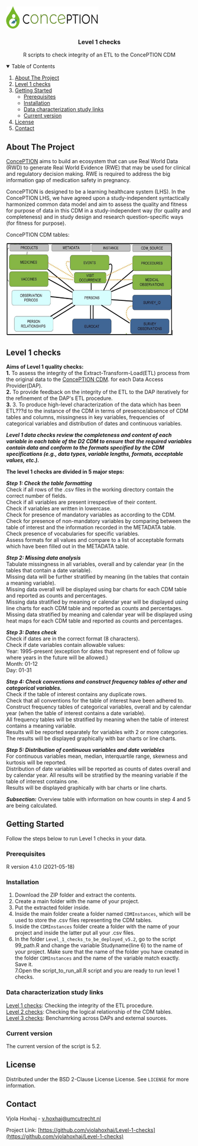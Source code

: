 
<!-- PROJECT LOGO -->
<br />
<p align="left">
  <a href="https://github.com/vjolahoxhaj/Level-1-checks">
    <img src="images/conception_logo.png" alt="Logo" width="250" height="60">
  </a>
  </p>
  
 <h3 align="center">Level 1 checks</h3>
 <p align="center"> R scripts to check integrity of an ETL to the ConcePTION CDM </p>
 
<!-- TABLE OF CONTENTS -->
<details open="open">
  <summary>Table of Contents</summary>
  <ol>
    <li>
      <a href="#about-the-project">About The Project</a>
    </li>
    <li>
      <a href="#level-1-checks">Level 1 checks</a>
    </li>
    <li>
      <a href="#getting-started">Getting Started</a>
      <ul>
        <li><a href="#prerequisites">Prerequisites</a></li>
        <li><a href="#installation">Installation</a></li>
        <li><a href="#Data characterization study links">Data characterization study links</a></li> 
        <li><a href="#installation">Current version</a></li>
      </ul>
    </li>
    <li><a href="#license">License</a></li>
    <li><a href="#contact">Contact</a></li>
  </ol>
</details>

<!-- ABOUT THE PROJECT -->
## About The Project

[ConcePTION](https://www.imi-conception.eu) aims to build an ecosystem that can use Real World Data (RWD) to generate Real World Evidence (RWE) that may be used for clinical and regulatory decision making. RWE is required to address the big information gap of medication safety in pregnancy.   

ConcePTION is designed to be a learning healthcare system (LHS). In the ConcePTION LHS, we have agreed upon a study-independent syntactically harmonized common data model and aim to assess the quality and fitness for purpose of data in this CDM in a study-independent way (for quality and completeness) and in study design and research question-specific ways (for fitness for purpose).

ConcePTION CDM tables:
<p align="left">
  <a href="https://github.com/vjolahoxhaj/Level-1-checks">
    <img src="images/conception_cdm_tables.png" alt="Logo" width="450" height="250">
  </a>
  </p>

<!-- Level 1 checks -->
## Level 1 checks

**Aims of Level 1 quality checks:**      
**1.**	To assess the integrity of the Extract-Transform-Load(ETL) process from the original data to the [ConcePTION CDM](https://docs.google.com/spreadsheets/d/1hc-TBOfEzRBthGP78ZWIa13C0RdhU7bK/edit#gid=413205035). for each Data Access Provider(DAP).           
**2.**	To provide feedback on the integrity of the ETL to the DAP iteratively for the refinement of the DAP's ETL procedure.    
**3.** 3.	To produce high-level characterization of the data which has been ETL???d to the instance of the CDM in terms of presence/absence of CDM tables and columns, missingness in key variables, frequencies of categorical variables and distribution of dates and continuous variables.   


***Level 1 data checks review the completeness and content of each variable in each table of the D2 CDM to ensure that the required variables contain data and conform to the formats specified by the CDM specifications (e.g., data types, variable lengths, formats, acceptable values, etc.).*** 

**The level 1 checks are divided in 5 major steps:**   

***Step 1: Check the table formatting***     
Check if all rows of the .csv files in the working directory contain the correct number of fields.    
Check if all variables are present irrespective of their content.    
Check if variables are written in lowercase.     
Check for presence of mandatory variables as according to the CDM.    
Check for presence of non-mandatory variables by comparing between the table of interest and the information recorded in the METADATA table.    
Check presence of vocabularies for specific variables.    
Assess formats for all values and compare to a list of acceptable formats which have been filled out in the METADATA table.     

***Step 2: Missing data analysis***     
Tabulate missingness in all variables, overall and by calendar year (in the tables that contain a date variable).     
Missing data will be further stratified by meaning (in the tables that contain a meaning variable).    
Missing data overall will be displayed using bar charts for each CDM table and reported as counts and percentages.    
Missing data stratified by meaning or calendar year will be displayed using line charts for each CDM table and reported as counts and percentages.    
Missing data stratified by meaning and calendar year will be displayed using heat maps for each CDM table and reported as counts and percentages.     

***Step 3: Dates check***     
Check if dates are in the correct format (8 characters).      
Check if date variables contain allowable values:    
Year: 1995-present (exception for dates that represent end of follow up where years in the future will be allowed.)    
Month: 01-12    
Day: 01-31    

***Step 4: Check conventions and construct frequency tables of other and categorical variables.***    
Check if the table of interest contains any duplicate rows.    
Check that all conventions for the table of interest have been adhered to.     
Construct frequency tables of categorical variables, overall and by calendar year (when the table of interest contains a date variable).     
All frequency tables will be stratified by meaning when the table of interest contains a meaning variable.     
Results will be reported separately for variables with 2 or more categories.    
The results will be displayed graphically with bar charts or line charts.    

***Step 5: Distribution of continuous variables and date variables***    
For continuous variables mean, median, interquartile range, skewness and kurtosis will be reported.     
Distribution of date variables will be reported as counts of dates overall and by calendar year. All results will be stratified by the meaning variable if the table of interest contains one.    
Results will be displayed graphically with bar charts or line charts.    

***Subsection:***
Overview table with information on how counts in step 4 and 5 are being calculated.    

<!-- GETTING STARTED -->
## Getting Started

Follow the steps below to run Level 1 checks in your data.  

### Prerequisites

R version 4.1.0 (2021-05-18)

### Installation

1. Download the ZIP folder and extract the contents.
2. Create a main folder with the name of your project.  
3. Put the extracted folder inside.
4. Inside the main folder create a folder named `CDMInstances`, which will be used to store the .csv files representing the CDM tables.
5. Inside the `CDMInstances` folder create a folder with the name of your project and inside the latter put all your .csv files.
6. In the folder `Level_1_checks_to_be_deployed_v5.2`, go to the script 99_path.R and change the variable Studyname(line 6) to the name of your project. Make sure that the name of the folder you have created in the folder `CDMInstances` and the name of the variable match exactly. Save it.   
7.Open the script_to_run_all.R script and you are ready to run level 1 checks.

### Data characterization study links   

[Level 1 checks](https://github.com/vjolahoxhaj/Level-1-checks?organization=vjolahoxhaj&organization=vjolahoxhaj): Checking the integrity of the ETL procedure.     
[Level 2 checks](https://github.com/IMI-ConcePTION/Level-2-checks): Checking the logical relationship of the CDM tables.    
[Level 3 checks](https://github.com/IMI-ConcePTION/Level-3-checks): Benchamrking across DAPs and external sources.     

### Current version

The current version of the script is 5.2.

<!-- LICENSE -->
## License

Distributed under the BSD 2-Clause License License. See `LICENSE` for more information.



<!-- CONTACT -->
## Contact

Vjola Hoxhaj - v.hoxhaj@umcutrecht.nl

Project Link: [https://github.com/vjolahoxhaj/Level-1-checks](https://github.com/vjolahoxhaj/Level-1-checks)

